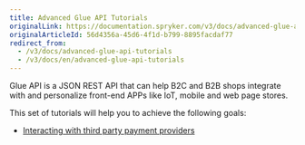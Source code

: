 ```yaml
---
title: Advanced Glue API Tutorials
originalLink: https://documentation.spryker.com/v3/docs/advanced-glue-api-tutorials
originalArticleId: 56d4356a-45d6-4f1d-b799-8895facdaf77
redirect_from:
  - /v3/docs/advanced-glue-api-tutorials
  - /v3/docs/en/advanced-glue-api-tutorials
---
```


Glue API is a JSON REST API that can help B2C and B2B shops integrate with and personalize front-end APPs like IoT, mobile and web page stores.

This set of tutorials will help you to achieve the following goals:

* [Interacting with third party payment providers](/docs/scos/dev/tutorials/201907.0/advanced/glue-api/tutorial-interacting-with-third-party-payment-providers-via-glue-api.html) 

